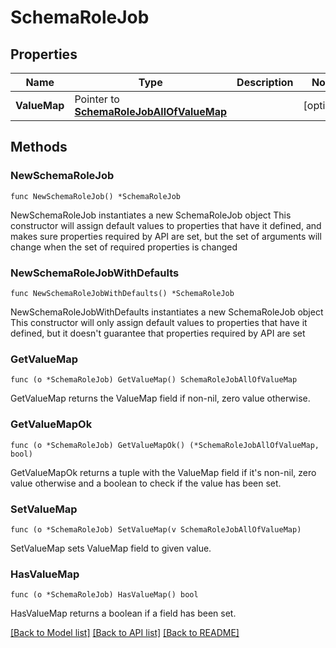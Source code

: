 # SchemaRoleJob

## Properties

Name | Type | Description | Notes
------------ | ------------- | ------------- | -------------
**ValueMap** | Pointer to [**SchemaRoleJobAllOfValueMap**](SchemaRoleJobAllOfValueMap.md) |  | [optional] 

## Methods

### NewSchemaRoleJob

`func NewSchemaRoleJob() *SchemaRoleJob`

NewSchemaRoleJob instantiates a new SchemaRoleJob object
This constructor will assign default values to properties that have it defined,
and makes sure properties required by API are set, but the set of arguments
will change when the set of required properties is changed

### NewSchemaRoleJobWithDefaults

`func NewSchemaRoleJobWithDefaults() *SchemaRoleJob`

NewSchemaRoleJobWithDefaults instantiates a new SchemaRoleJob object
This constructor will only assign default values to properties that have it defined,
but it doesn't guarantee that properties required by API are set

### GetValueMap

`func (o *SchemaRoleJob) GetValueMap() SchemaRoleJobAllOfValueMap`

GetValueMap returns the ValueMap field if non-nil, zero value otherwise.

### GetValueMapOk

`func (o *SchemaRoleJob) GetValueMapOk() (*SchemaRoleJobAllOfValueMap, bool)`

GetValueMapOk returns a tuple with the ValueMap field if it's non-nil, zero value otherwise
and a boolean to check if the value has been set.

### SetValueMap

`func (o *SchemaRoleJob) SetValueMap(v SchemaRoleJobAllOfValueMap)`

SetValueMap sets ValueMap field to given value.

### HasValueMap

`func (o *SchemaRoleJob) HasValueMap() bool`

HasValueMap returns a boolean if a field has been set.


[[Back to Model list]](../README.md#documentation-for-models) [[Back to API list]](../README.md#documentation-for-api-endpoints) [[Back to README]](../README.md)


